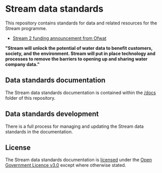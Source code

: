 # Stream data standards

This repository contains standards for data and related resources for the Stream programme.

* [Stream 2 funding announcement from Ofwat](https://waterinnovation.challenges.org/winners/stream-2/)

**"Stream will unlock the potential of water data to benefit customers, society, and the environment. Stream will put in place technology and processes to remove the barriers to opening up and sharing water company data."**

## Data standards documentation

The Stream data standards documentation is contained within the [/docs](docs/README.md) folder of this repository.

## Data standards development

There is  a full process for managing and updating the Stream data standards in the documentation. 

## License

The Stream data standards documentation is [licensed](LICENSE.md) under the [Open Government Licence v3.0](https://www.nationalarchives.gov.uk/doc/open-government-licence/version/3/) except where otherwise stated.

